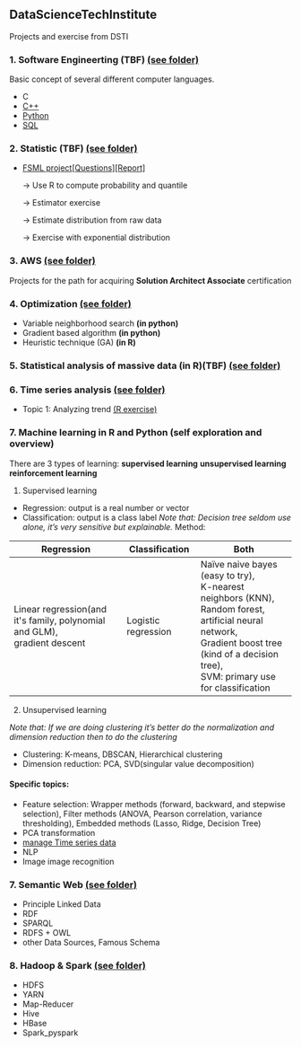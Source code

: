 ## DataScienceTechInstitute
Projects and exercise from DSTI

### 1. Software Engineerting (TBF) [(see folder)](https://github.com/Yuhsuant1994/DataScienceTechInstitute/tree/master/SoftwareEngineering)

Basic concept of several different computer languages.

   * C
   * [C++](https://github.com/Yuhsuant1994/DataScienceTechInstitute/tree/master/SoftwareEngineering/CPP_1_Class%20inheritance)
   * [Python](https://github.com/Yuhsuant1994/DataScienceTechInstitute/tree/master/SoftwareEngineering/Python) 
   * [SQL](https://github.com/Yuhsuant1994/DataScienceTechInstitute/tree/master/SoftwareEngineering/SQL)

### 2. Statistic (TBF) [(see folder)](https://github.com/Yuhsuant1994/DataScienceTechInstitute/tree/master/Statistic)

  * [FSML project](https://github.com/Yuhsuant1994/DataScienceTechInstitute/tree/master/Statistic/FSML_project)[[Questions]](https://github.com/Yuhsuant1994/DataScienceTechInstitute/blob/master/Statistic/FSML_project/DSTIFundationsjuil19.pdf)[[Report]](https://github.com/Yuhsuant1994/DataScienceTechInstitute/blob/master/Statistic/FSML_project/(Report_PDF)FSMLpart2_Yu-Hsuan_TING.pdf)
  
    -> Use R to compute probability and quantile 
    
    -> Estimator exercise
    
    -> Estimate distribution from raw data
    
    -> Exercise with exponential distribution

### 3. AWS [(see folder)](https://github.com/Yuhsuant1994/DataScienceTechInstitute/tree/master/AWS)

Projects for the path for acquiring **Solution Architect Associate** certification

### 4. Optimization [(see folder)](https://github.com/Yuhsuant1994/DataScienceTechInstitute/tree/master/Optimization)

   * Variable neighborhood search **(in python)**
   * Gradient based algorithm **(in python)**
   * Heuristic technique (GA) **(in R)**

### 5. Statistical analysis of massive data (in R)(TBF) [(see folder)](https://github.com/Yuhsuant1994/DataScienceTechInstitute/tree/master/Statistical%20analysis%20of%20massive%20data)

### 6. Time series analysis [(see folder)](https://github.com/Yuhsuant1994/DataScienceTechInstitute/tree/master/TimeSeries)

  * Topic 1: Analyzing trend [(R exercise)](https://github.com/Yuhsuant1994/DataScienceTechInstitute/blob/master/TimeSeries/1.%20Analyzing%20trend.R)
  
### 7. Machine learning in R and Python (self exploration and overview)

There are 3 types of learning: **supervised learning** **unsupervised learning** **reinforcement learning**

  1) Supervised learning

  * Regression: output is a real number or vector 
  * Classification: output is a class label
  *Note that: Decision tree seldom use alone, it’s very sensitive but explainable.*
  Method:
  
Regression | Classification | Both
--- | --- |---
Linear regression(and it's family, polynomial and GLM), <br>gradient descent | Logistic regression| Naïve naive bayes (easy to try),<br> K-nearest neighbors (KNN), <br> Random forest,<br>artificial neural network,<br>Gradient boost tree (kind of a decision tree), <br>SVM: primary use for classification

  2) Unsupervised learning
  
  *Note that: If we are doing clustering it’s better do the normalization and dimension reduction then to do the clustering*
  
  * Clustering: K-means, DBSCAN, Hierarchical clustering
  * Dimension reduction: PCA, SVD(singular value decomposition)
   
 #### Specific topics:
  * Feature selection: Wrapper methods (forward, backward, and stepwise selection),  Filter methods (ANOVA, Pearson correlation, variance thresholding), Embedded methods (Lasso, Ridge, Decision Tree)
  * PCA transformation
  * [manage Time series data](https://github.com/Yuhsuant1994/DataScienceTechInstitute/tree/master/TimeSeries)
  * NLP
  * Image image recognition

### 7. Semantic Web [(see folder)](https://github.com/Yuhsuant1994/DataScienceTechInstitute/tree/master/Semantic%20Web)
  
  * Principle Linked Data
  * RDF
  * SPARQL
  * RDFS + OWL
  * other Data Sources, Famous Schema
  
### 8. Hadoop & Spark [(see folder)](https://github.com/Yuhsuant1994/DataScienceTechInstitute/tree/master/Hadoop%20%26%20Spark)
  
  * HDFS
  * YARN
  * Map-Reducer
  * Hive
  * HBase
  * Spark_pyspark
